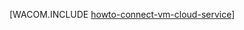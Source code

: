 <properties linkid="manage-linux-howto-connect-to-cloud-service" urlDisplayName="Infographics" pageTitle="Connect virtual machines in an Azure cloud service (Linux)" metaKeywords="Azure vm cloud service, vm cloud service" description="Learn how to connect a virtual machine to an Azure cloud service." metaCanonical="http://www.windowsazure.com/en-us/manage/windows/how-to-guides/connect-to-a-cloud-service/" services="virtual-machines,cloud-services" documentationCenter="" title="" authors="" solutions="" manager="" editor="" />




[WACOM.INCLUDE [howto-connect-vm-cloud-service](../includes/howto-connect-vm-cloud-service.md)]
